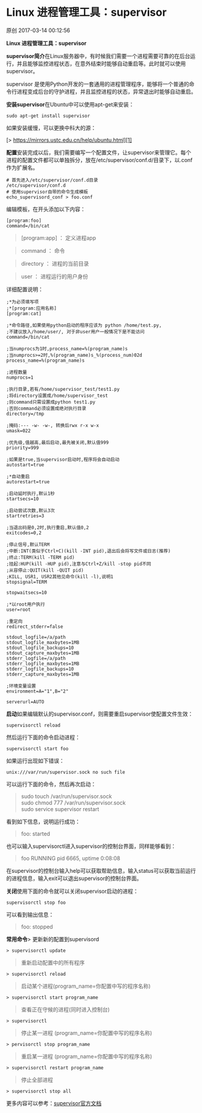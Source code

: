 # Linux 进程管理工具：supervisor 

原创  2017-03-14 00:12:56  

**Linux 进程管理工具：supervisor**

**supervisor简介**在Linux服务器中，有时候我们需要一个进程需要可靠的在后台运行，并且能够监控进程状态，在意外结束时能够自动重启等。此时就可以使用supervisor。

supervisor 是使用Python开发的一套通用的进程管理程序，能够将一个普通的命令行进程变成后台的守护进程，并且监控进程的状态，异常退出时能够自动重启。

**安装supervisor**在Ubuntu中可以使用apt-get来安装：

    sudo apt-get install supervisor

如果安装缓慢，可以更换中科大的源：

[> https://mirrors.ustc.edu.cn/help/ubuntu.html][1]

**配置**安装完成以后，我们需要编写一个配置文件，让supervisor来管理它。每个进程的配置文件都可以单独拆分，放在/etc/supervisor/conf.d/目录下，以.conf作为扩展名。

    # 首先进入/etc/supervisor/conf.d目录
    /etc/supervisor/conf.d
    # 使用supervisor自带的命令生成模板
    echo_supervisord_conf > foo.conf

编辑模板，在开头添加以下内容：

    [program:foo]
    command=/bin/cat

> [program:app] ： 定义进程app

> command ： 命令

> directory ： 进程的当前目录

> user ： 进程运行的用户身份

详细配置说明：

    ;*为必须填写项
    ;*[program:应用名称]
    [program:cat]
    
    ;*命令路径,如果使用python启动的程序应该为 python /home/test.py, 
    ;不建议放入/home/user/, 对于非user用户一般情况下是不能访问
    command=/bin/cat
    
    ;当numprocs为1时,process_name=%(program_name)s
    ;当numprocs>=2时,%(program_name)s_%(process_num)02d
    process_name=%(program_name)s
    
    ;进程数量
    numprocs=1
    
    ;执行目录,若有/home/supervisor_test/test1.py
    ;将directory设置成/home/supervisor_test
    ;则command只需设置成python test1.py
    ;否则command必须设置成绝对执行目录
    directory=/tmp
    
    ;掩码:--- -w- -w-, 转换后rwx r-x w-x
    umask=022
    
    ;优先级,值越高,最后启动,最先被关闭,默认值999
    priority=999
    
    ;如果是true,当supervisor启动时,程序将会自动启动
    autostart=true
    
    ;*自动重启
    autorestart=true
    
    ;启动延时执行,默认1秒
    startsecs=10
    
    ;启动尝试次数,默认3次
    startretries=3
    
    ;当退出码是0,2时,执行重启,默认值0,2
    exitcodes=0,2
    
    ;停止信号,默认TERM
    ;中断:INT(类似于Ctrl+C)(kill -INT pid),退出后会将写文件或日志(推荐)
    ;终止:TERM(kill -TERM pid)
    ;挂起:HUP(kill -HUP pid),注意与Ctrl+Z/kill -stop pid不同
    ;从容停止:QUIT(kill -QUIT pid)
    ;KILL, USR1, USR2其他见命令(kill -l),说明1
    stopsignal=TERM
    
    stopwaitsecs=10
    
    ;*以root用户执行
    user=root
    
    ;重定向
    redirect_stderr=false
    
    stdout_logfile=/a/path
    stdout_logfile_maxbytes=1MB
    stdout_logfile_backups=10
    stdout_capture_maxbytes=1MB
    stderr_logfile=/a/path
    stderr_logfile_maxbytes=1MB
    stderr_logfile_backups=10
    stderr_capture_maxbytes=1MB
    
    ;环境变量设置
    environment=A="1",B="2"
    
    serverurl=AUTO

**启动**如果编辑默认的supervisor.conf，则需要重启supervisor使配置文件生效：

    supervisorctl reload

然后运行下面的命令启动进程：

    supervisorctl start foo

如果运行出现如下错误：

    unix:///var/run/supervisor.sock no such file

可以运行下面的命令，然后再次启动：

> sudo touch /var/run/supervisor.sock  
> sudo chmod 777 /var/run/supervisor.sock  
> sudo service supervisor restart

看到如下信息，说明运行成功：

> foo: started

也可以输入supervisorctl进入supervisor的控制台界面，同样能够看到：

> foo RUNNING pid 6665, uptime 0:08:08

在supervisor的控制台输入help可以获取帮助信息，输入status可以获取当前运行的进程信息，输入exit可以退出supervisor的控制台界面。

**关闭**使用下面的命令就可以关闭supervisor启动的进程：

    supervisorctl stop foo

可以看到输出信息：

> foo: stopped

**常用命令**> 更新新的配置到supervisord

    > supervisorctl update

> 重新启动配置中的所有程序

    > supervisorctl reload

> 启动某个进程(program_name=你配置中写的程序名称)

    > supervisorctl start program_name

> 查看正在守候的进程(同时进入控制台)

    > supervisorctl

> 停止某一进程 (program_name=你配置中写的程序名称)

    > pervisorctl stop program_name

> 重启某一进程 (program_name=你配置中写的程序名称)

    > supervisorctl restart program_name

> 停止全部进程

    > supervisorctl stop all

更多内容可以参考：[supervisor官方文档][2]


[1]: https://mirrors.ustc.edu.cn/help/ubuntu.html
[2]: http://supervisord.org/